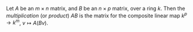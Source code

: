Let $A$ be an $m\times n$ matrix, and $B$ be an $n\times p$ matrix, over a ring $k$. Then the *multiplication* (or *product*) $AB$ is the matrix for the composite linear map $k^p \to k^m$, $v \mapsto A (B v)$.
